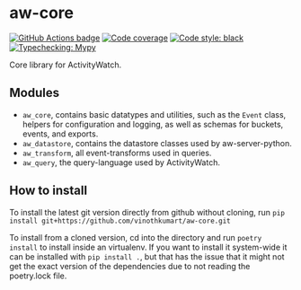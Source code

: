 aw-core
=======

[![GitHub Actions badge](https://github.com/vinothkumart/aw-core/workflows/Build/badge.svg)](https://github.com/vinothkumart/aw-core/actions)
[![Code coverage](https://codecov.io/gh/ActivityWatch/aw-core/branch/master/graph/badge.svg)](https://codecov.io/gh/ActivityWatch/aw-core)
[![Code style: black](https://img.shields.io/badge/code%20style-black-000000.svg)](https://github.com/psf/black)
[![Typechecking: Mypy](http://www.mypy-lang.org/static/mypy_badge.svg)](http://mypy-lang.org/)


Core library for ActivityWatch.


## Modules

 - `aw_core`, contains basic datatypes and utilities, such as the `Event` class, helpers for configuration and logging, as well as schemas for buckets, events, and exports.
 - `aw_datastore`, contains the datastore classes used by aw-server-python.
 - `aw_transform`, all event-transforms used in queries.
 - `aw_query`, the query-language used by ActivityWatch.


## How to install

To install the latest git version directly from github without cloning, run
`pip install git+https://github.com/vinothkumart/aw-core.git`

To install from a cloned version, cd into the directory and run
`poetry install` to install inside an virtualenv. If you want to install it
system-wide it can be installed with `pip install .`, but that has the issue
that it might not get the exact version of the dependencies due to not reading
the poetry.lock file.

